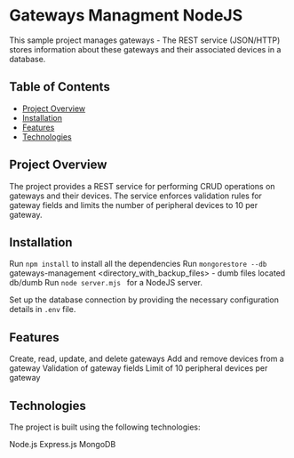 # Gateways Managment NodeJS

This sample project manages gateways - The REST service (JSON/HTTP) stores information about these gateways and their associated devices in a database.

## Table of Contents

- [Project Overview](#project-overview)
- [Installation](#installation)
- [Features](#features)
- [Technologies](#technologies)

## Project Overview

The project provides a REST service for performing CRUD operations on gateways and their devices. The service enforces validation rules for gateway fields and limits the number of peripheral devices to 10 per gateway.

## Installation

Run `npm install` to install all the dependencies
Run `mongorestore --db` gateways-management <directory_with_backup_files> - dumb files located db/dumb
Run `node server.mjs ` for a NodeJS server.

Set up the database connection by providing the necessary configuration details in `.env` file.


## Features

Create, read, update, and delete gateways
Add and remove devices from a gateway
Validation of gateway fields
Limit of 10 peripheral devices per gateway

## Technologies

The project is built using the following technologies:

Node.js
Express.js
MongoDB
